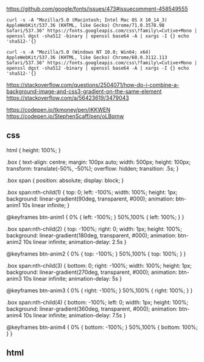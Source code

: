 


https://github.com/google/fonts/issues/473#issuecomment-458549555

```
curl -s -A "Mozilla/5.0 (Macintosh; Intel Mac OS X 10_14_3) AppleWebKit/537.36 (KHTML, like Gecko) Chrome/71.0.3578.98 Safari/537.36" https://fonts.googleapis.com/css\?family\=Cutive+Mono | openssl dgst -sha512 -binary | openssl base64 -A | xargs -I {} echo 'sha512-'{}
```

```
curl -s -A "Mozilla/5.0 (Windows NT 10.0; Win64; x64) AppleWebKit/537.36 (KHTML, like Gecko) Chrome/60.0.3112.113 Safari/537.36" https://fonts.googleapis.com/css\?family\=Cutive+Mono | openssl dgst -sha512 -binary | openssl base64 -A | xargs -I {} echo 'sha512-'{}
```



https://stackoverflow.com/questions/2504071/how-do-i-combine-a-background-image-and-css3-gradient-on-the-same-element
https://stackoverflow.com/a/56423619/3479043

https://codepen.io/tkmoney/pen/jKKWEN
https://codepen.io/StephenScaff/pen/oLBqmw





## css

html {
  height: 100%;
}

.box {
  text-align: centre;
  margin: 100px auto;
  width: 500px;
  height: 100px;
  transform: translate(-50%, -50%);
  overflow: hidden;
  transition: .5s;
}

.box span {
  position: absolute;
  display: block;
}

.box span:nth-child(1) {
  top: 0;
  left: -100%;
  width: 100%;
  height: 1px;
  background: linear-gradient(90deg, transparent, #000);
  animation: btn-anim1 10s linear infinite;
}

@keyframes btn-anim1 {
  0% {
    left: -100%;
  }
  50%,100% {
    left: 100%;
  }
}

.box span:nth-child(2) {
  top: -100%;
  right: 0;
  width: 1px;
  height: 100%;
  background: linear-gradient(180deg, transparent, #000);
  animation: btn-anim2 10s linear infinite;
  animation-delay: 2.5s
}

@keyframes btn-anim2 {
  0% {
    top: -100%;
  }
  50%,100% {
    top: 100%;
  }
}

.box span:nth-child(3) {
  bottom: 0;
  right: -100%;
  width: 100%;
  height: 1px;
  background: linear-gradient(270deg, transparent, #000);
  animation: btn-anim3 10s linear infinite;
  animation-delay: 5s
}

@keyframes btn-anim3 {
  0% {
    right: -100%;
  }
  50%,100% {
    right: 100%;
  }
}

.box span:nth-child(4) {
  bottom: -100%;
  left: 0;
  width: 1px;
  height: 100%;
  background: linear-gradient(360deg, transparent, #000);
  animation: btn-anim4 10s linear infinite;
  animation-delay: 7.5s
}

@keyframes btn-anim4 {
  0% {
    bottom: -100%;
  }
  50%,100% {
    bottom: 100%;
  }
}


## html

<div class="box">
  <span></span>
  <span></span>
  <span></span>
  <span></span>
</div>
